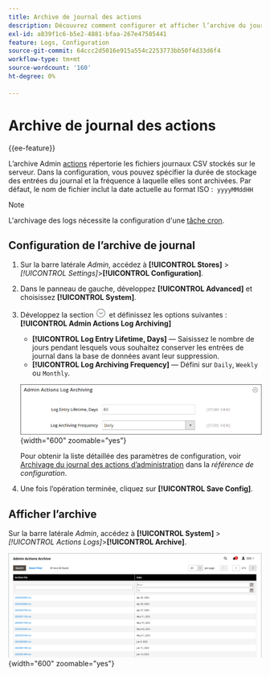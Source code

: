 ```yaml
---
title: Archive de journal des actions
description: Découvrez comment configurer et afficher l’archive du journal des actions d’administration.
exl-id: a839f1c6-b5e2-4881-bfaa-267e47585441
feature: Logs, Configuration
source-git-commit: 64ccc2d5016e915a554c2253773bb50f4d33d6f4
workflow-type: tm+mt
source-wordcount: '160'
ht-degree: 0%

---
```


# Archive de journal des actions

{{ee-feature}}

L’archive Admin [actions](action-log.md) répertorie les fichiers journaux CSV stockés sur le serveur. Dans la configuration, vous pouvez spécifier la durée de stockage des entrées du journal et la fréquence à laquelle elles sont archivées. Par défaut, le nom de fichier inclut la date actuelle au format ISO :  `yyyyMMddHH`

>[!NOTE]
>
>L&#39;archivage des logs nécessite la configuration d&#39;une [tâche cron](cron.md).

## Configuration de l’archive de journal

1. Sur la barre latérale _Admin_, accédez à **[!UICONTROL Stores]** > _[!UICONTROL Settings]_>**[!UICONTROL Configuration]**.

1. Dans le panneau de gauche, développez **[!UICONTROL Advanced]** et choisissez **[!UICONTROL System]**.

1. Développez la section ![Sélecteur d’extension](../assets/icon-display-expand.png) et définissez les options suivantes :**[!UICONTROL Admin Actions Log Archiving]**

   - **[!UICONTROL Log Entry Lifetime, Days]** — Saisissez le nombre de jours pendant lesquels vous souhaitez conserver les entrées de journal dans la base de données avant leur suppression.
   - **[!UICONTROL Log Archiving Frequency]** — Défini sur `Daily`, `Weekly` ou `Monthly`.

   ![Configuration avancée - archivage des journaux des actions d’administration](../configuration-reference/advanced/assets/system-admin-actions-log-archiving.png){width="600" zoomable="yes"}

   Pour obtenir la liste détaillée des paramètres de configuration, voir [Archivage du journal des actions d’administration](../configuration-reference/advanced/system.md) dans la _référence de configuration_.

1. Une fois l’opération terminée, cliquez sur **[!UICONTROL Save Config]**.

## Afficher l’archive

Sur la barre latérale _Admin_, accédez à **[!UICONTROL System]** > _[!UICONTROL Actions Logs]_>**[!UICONTROL Archive]**.

![Archive de journal des actions](./assets/action-log-archive.png){width="600" zoomable="yes"}
